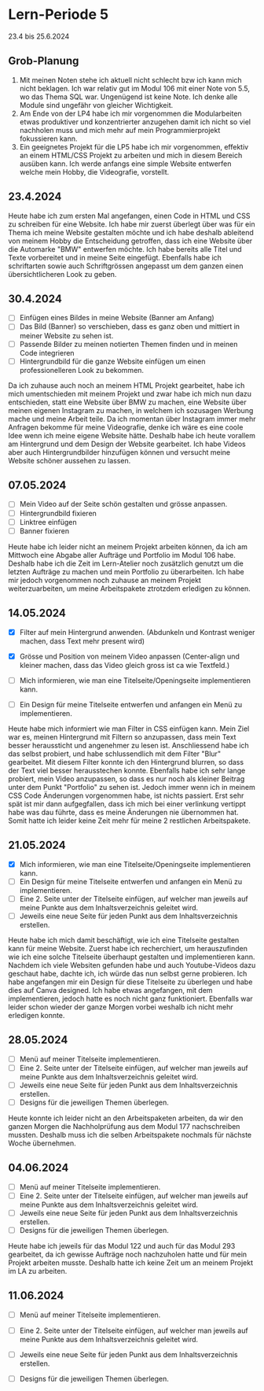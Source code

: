 # Lern-Periode 5

23.4 bis 25.6.2024

## Grob-Planung

1. Mit meinen Noten stehe ich aktuell nicht schlecht bzw ich kann mich nicht beklagen. Ich war relativ gut im Modul 106 mit einer Note von 5.5, wo das Thema SQL war. Ungenügend ist keine Note. Ich denke alle Module sind ungefähr von gleicher Wichtigkeit.
2. Am Ende von der LP4 habe ich mir vorgenommen die Modularbeiten etwas produktiver und konzentrierter anzugehen damit ich nicht so viel nachholen muss und mich mehr auf mein Programmierprojekt fokussieren kann. 
3. Ein geeignetes Projekt für die LP5 habe ich mir vorgenommen, effektiv an einem HTML/CSS Projekt zu arbeiten und mich in diesem Bereich ausüben kann. Ich werde anfangs eine simple Website entwerfen welche mein Hobby, die Videografie, vorstellt.

## 23.4.2024

Heute habe ich zum ersten Mal angefangen, einen Code in HTML und CSS zu schreiben für eine Website. Ich habe mir zuerst überlegt über was für ein Thema ich meine Website gestalten möchte und ich habe deshalb ableitend von meinem Hobby die Entscheidung getroffen, dass ich eine Website über die Automarke "BMW" entwerfen möchte. Ich habe bereits alle Titel und Texte vorbereitet und in meine Seite eingefügt. Ebenfalls habe ich schriftarten sowie auch Schriftgrössen angepasst um dem ganzen einen übersichtlicheren Look zu geben.

## 30.4.2024

- [ ] Einfügen eines Bildes in meine Website (Banner am Anfang)
- [ ] Das Bild (Banner) so verschieben, dass es ganz oben und mittiert in meiner Website zu sehen ist.
- [ ] Passende Bilder zu meinen notierten Themen finden und in meinen Code integrieren
- [ ] Hintergrundbild für die ganze Website einfügen um einen professionelleren Look zu bekommen.

Da ich zuhause auch noch an meinem HTML Projekt gearbeitet, habe ich mich umentschieden mit meinem Projekt und zwar habe ich mich nun dazu entschieden, statt eine Website über BMW zu machen, eine Website über meinen eigenen Instagram zu machen, in welchem ich sozusagen Werbung mache und meine Arbeit teile. Da ich momentan über Instagram immer mehr Anfragen bekomme für meine Videografie, denke ich wäre es eine coole Idee wenn ich meine eigene Website hätte.
Deshalb habe ich heute vorallem am Hintergrund und dem Design der Website gearbeitet. Ich habe Videos aber auch Hintergrundbilder hinzufügen können und versucht meine Website schöner aussehen zu lassen.

## 07.05.2024

- [ ] Mein Video auf der Seite schön gestalten und grösse anpassen.
- [ ] Hintergrundbild fixieren
- [ ] Linktree einfügen
- [ ] Banner fixieren

Heute habe ich leider nicht an meinem Projekt arbeiten können, da ich am Mittwoch eine Abgabe aller Aufträge und Portfolio im Modul 106 habe. Deshalb habe ich die Zeit im Lern-Atelier noch zusätzlich genutzt um die letzten Aufträge zu machen und mein Portfolio zu überarbeiten. Ich habe mir jedoch vorgenommen noch zuhause an meinem Projekt weiterzuarbeiten, um meine Arbeitspakete ztrotzdem erledigen zu können.

## 14.05.2024

- [x] Filter auf mein Hintergrund anwenden. (Abdunkeln und Kontrast weniger machen, dass Text mehr present wird)
- [x] Grösse und Position von meinem Video anpassen (Center-align und kleiner machen, dass das Video gleich gross ist ca wie Textfeld.)
- [ ] Mich informieren, wie man eine Titelseite/Openingseite implementieren kann.
- [ ] Ein Design für meine Titelseite entwerfen und anfangen ein Menü zu implementieren.


Heute habe mich informiert wie man Filter in CSS einfügen kann. Mein Ziel war es, meinen Hintergrund mit Filtern so anzupassen, dass mein Text besser heraussticht und angenehmer zu lesen ist.
Anschliessend habe ich das selbst probiert, und habe schlussendlich mit dem Filter "Blur" gearbeitet. Mit diesem Filter konnte ich den Hintergrund blurren, so dass der Text viel besser herausstechen konnte.
Ebenfalls habe ich sehr lange probiert, mein Video anzupassen, so dass es nur noch als kleiner Beitrag unter dem Punkt "Portfolio" zu sehen ist. Jedoch immer wenn ich in meinem CSS Code Änderungen vorgenommen habe, ist nichts passiert. Erst sehr spät ist mir dann aufgegfallen, dass ich mich bei einer verlinkung vertippt habe was dau führte, dass es meine Änderungen nie übernommen hat.
Somit hatte ich leider keine Zeit mehr für meine 2 restlichen Arbeitspakete.

## 21.05.2024

- [x] Mich informieren, wie man eine Titelseite/Openingseite implementieren kann.
- [ ] Ein Design für meine Titelseite entwerfen und anfangen ein Menü zu implementieren.
- [ ] Eine 2. Seite unter der Titelseite einfügen, auf welcher man jeweils auf meine Punkte aus dem Inhaltsverzeichnis geleitet wird.
- [ ] Jeweils eine neue Seite für jeden Punkt aus dem Inhaltsverzeichnis erstellen.

Heute habe ich mich damit beschäftigt, wie ich eine Titelseite gestalten kann für meine Website.
Zuerst habe ich recherchiert, um herauszufinden wie ich eine solche Titelseite überhaupt gestalten und implementieren kann. Nachdem ich viele Websiten gefunden habe und auch Youtube-Videos dazu geschaut habe, dachte ich, ich würde das nun selbst gerne probieren. Ich habe angefangen mir ein Design für diese Titelseite zu überlegen und habe dies auf Canva designed. Ich habe etwas angefangen, mit dem implementieren, jedoch hatte es noch nicht ganz funktioniert. Ebenfalls war leider schon wieder der ganze Morgen vorbei weshalb ich nicht mehr erledigen konnte.

## 28.05.2024

- [ ] Menü auf meiner Titelseite implementieren.
- [ ] Eine 2. Seite unter der Titelseite einfügen, auf welcher man jeweils auf meine Punkte aus dem Inhaltsverzeichnis geleitet wird.
- [ ] Jeweils eine neue Seite für jeden Punkt aus dem Inhaltsverzeichnis erstellen.
- [ ] Designs für die jeweiligen Themen überlegen.

Heute konnte ich leider nicht an den Arbeitspaketen arbeiten, da wir den ganzen Morgen die Nachholprüfung aus dem Modul 177 nachschreiben mussten. Deshalb muss ich die selben Arbeitspakete nochmals für nächste Woche übernehmen.

## 04.06.2024

- [ ] Menü auf meiner Titelseite implementieren.
- [ ] Eine 2. Seite unter der Titelseite einfügen, auf welcher man jeweils auf meine Punkte aus dem Inhaltsverzeichnis geleitet wird.
- [ ] Jeweils eine neue Seite für jeden Punkt aus dem Inhaltsverzeichnis erstellen.
- [ ] Designs für die jeweiligen Themen überlegen.

Heute habe ich jeweils für das Modul 122 und auch für das Modul 293 gearbeitet, da ich gewisse Aufträge noch nachzuholen hatte und für mein Projekt arbeiten musste. Deshalb hatte ich keine Zeit um an meinem Projekt im LA zu arbeiten.

## 11.06.2024

- [ ] Menü auf meiner Titelseite implementieren.
- [ ] Eine 2. Seite unter der Titelseite einfügen, auf welcher man jeweils auf meine Punkte aus dem Inhaltsverzeichnis geleitet wird.
- [ ] Jeweils eine neue Seite für jeden Punkt aus dem Inhaltsverzeichnis erstellen.
- [ ] Designs für die jeweiligen Themen überlegen.


